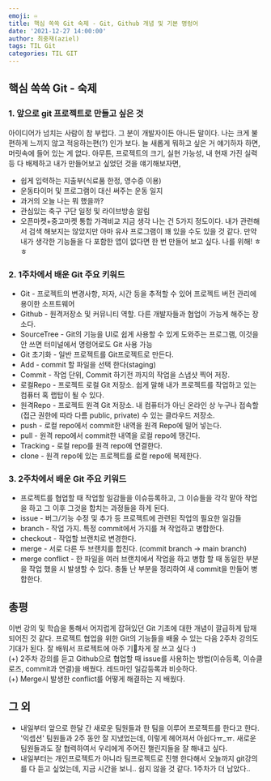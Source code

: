 ```yaml
---
emoji: ♾
title: 핵심 쏙쏙 Git 숙제 - Git, Github 개념 및 기본 명렁어
date: '2021-12-27 14:00:00'
author: 최중재(aziel)
tags: TIL Git
categories: TIL GIT
---
```


## 핵심 쏙쏙 Git - 숙제

### 1. 앞으로 git 프로젝트로 만들고 싶은 것

아이디어가 넘치는 사람이 참 부럽다. 그 분이 개발자이든 아니든 말이다. 나는 크게 불편하게 느끼지 않고 적응하는편(?) 인가 보다. 늘 새롭게 뭐하고 싶은 거 얘기하자 하면, 머릿속에 들어 있는 게 없다. 아무튼, 프로젝트의 크기, 실현 가능성, 내 현재 가진 실력 등 다 배제하고 내가 만들어보고 싶었던 것을 얘기해보자면,

- 쉽게 입력하는 지출부(식료품 한정, 영수증 이용)
- 운동타이머 및 프로그램이 대신 써주는 운동 일지
- 과거의 오늘 나는 뭐 했을까?
- 관심있는 축구 구단 일정 및 라이브방송 알림
- 오픈마켓+중고마켓 통합 가격비교
  지금 생각 나는 건 5가지 정도이다. 내가 관련해서 검색 해보지는 않았지만 아마 유사 프로그램이 꽤 있을 수도 있을 것 같다. 만약 내가 생각한 기능들을 다 포함한 앱이 없다면 한 번 만들어 보고 싶다. 나를 위해! ㅎㅎ

### 2. 1주차에서 배운 Git 주요 키워드

- Git - 프로젝트의 변경사항, 저자, 시간 등을 추적할 수 있어 프로젝트 버전 관리에 용이한 소프트웨어
- Github - 원격저장소 및 커뮤니티 역할. 다른 개발자들과 협업이 가능게 해주는 장소다.
- SourceTree - Git의 기능을 UI로 쉽게 사용할 수 있게 도와주는 프로그램, 이것을 안 쓰면 터미널에서 명령어로도 Git 사용 가능
- Git 초기화 - 일반 프로젝트를 Git프로젝트로 만든다.
- Add - commit 할 파일을 선택 한다(staging)
- Commit - 작업 단위, Commit 하기전 까지의 작업을 스냅샷 찍어 저장.
- 로컬Repo - 프로젝트 로컬 Git 저장소. 쉽게 말해 내가 프로젝트를 작업하고 있는 컴퓨터 혹 랩탑이 될 수 있다.
- 원격Repo - 프로젝트 원격 Git 저장소. 내 컴퓨터가 아닌 온라인 상 누구나 접속할(접근 권한에 따라 다름 public, private) 수 있는 클라우드 저장소.
- push - 로컬 repo에서 commit한 내역을 원격 Repo에 밀어 넣는다.
- pull - 원격 repo에서 commit한 내역을 로컬 repo에 땡긴다.
- Tracking - 로컬 repo를 원격 repo에 연결한다.
- clone - 원격 repo에 있는 프로젝트를 로컬 repo에 복제한다.

### 3. 2주차에서 배운 Git 주요 키워드

- 프로젝트를 협업할 때 작업할 일감들을 이슈등록하고, 그 이슈들을 각각 맡아 작업을 하고 그 이후 그것을 합치는 과정들을 하게 된다.
- issue - 버그/기능 수정 및 추가 등 프로젝트에 관련된 작업의 필요한 일감들
- branch - 작업 가지. 특정 commit에서 가지를 쳐 작업하고 병합한다.
- checkout - 작업할 브랜치로 변경한다.
- merge - 서로 다른 두 브랜치를 합친다. (commit branch -> main branch)
- merge conflict - 한 파일을 여러 브랜치에서 작업을 하고 병합 할 때 동일한 부분을 작업 했을 시 발생할 수 있다. 충돌 난 부분을 정리하여 새 commit을 만들어 병합한다.

## 총평

이번 강의 및 학습을 통해서 어지럽게 잡혀있던 Git 기초에 대한 개념이 깔급하게 탑재 되어진 것 같다. 프로젝트 협업을 위한 Git의 기능들을 배울 수 있는 다음 2주차 강의도 기대가 된다. 잘 배워서 프로젝트에 아주 기💩차게 잘 쓰고 싶다 :)  
(+) 2주차 강의를 듣고 Github으로 협업할 때 issue를 사용하는 방법(이슈등록, 이슈클로즈, commit과 연결)을 배웠다. 레드마인 일감등록과 비슷하다.  
(+) Merge시 발생한 conflict를 어떻게 해결하는 지 배웠다.

## 그 외

- 내일부터 앞으로 한달 간 새로운 팀원들과 한 팀을 이루어 프로젝트를 한다고 한다. '익셉션' 팀원들과 2주 동안 잘 지냈었는데, 이렇게 헤어져서 아쉽다ㅠ\_ㅠ. 새로운 팀원들과도 잘 협력하여서 우리에게 주어진 챌린지들을 잘 해내고 싶다.
- 내일부터는 개인프로젝트가 아니라 팀프로젝트로 진행 한다해서 오늘까지 git강의를 다 듣고 싶었는데, 지금 시간을 보니.. 쉽지 않을 것 같다. 1주차가 더 남았다..

```toc

```

